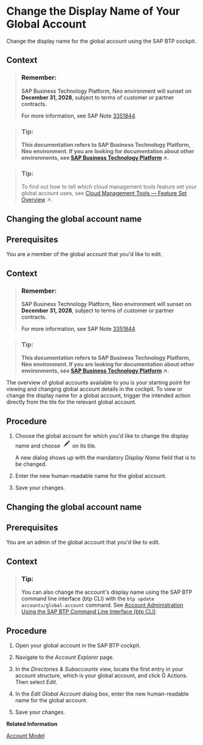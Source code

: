 <!-- copy9c29bddd479949c2bb9cb3c5ad597f96 -->

<link rel="stylesheet" type="text/css" href="../css/sap-icons.css"/>

# Change the Display Name of Your Global Account

Change the display name for the global account using the SAP BTP cockpit.



<a name="copy9c29bddd479949c2bb9cb3c5ad597f96__context_a3l_2rb_r1b"/>

## Context

> ### Remember:  
> SAP Business Technology Platform, Neo environment will sunset on **December 31, 2028**, subject to terms of customer or partner contracts.
> 
> For more information, see SAP Note [3351844](https://me.sap.com/notes/3351844).

> ### Tip:  
> **This documentation refers to SAP Business Technology Platform, Neo environment. If you are looking for documentation about other environments, see [SAP Business Technology Platform](https://help.sap.com/viewer/65de2977205c403bbc107264b8eccf4b/Cloud/en-US/6a2c1ab5a31b4ed9a2ce17a5329e1dd8.html "SAP Business Technology Platform (SAP BTP) is an integrated offering comprised of four technology portfolios: database and data management, application development and integration, analytics, and intelligent technologies. The platform offers users the ability to turn data into business value, compose end-to-end business processes, and build and extend SAP applications quickly.") :arrow_upper_right:.**

> ### Tip:  
> To find out how to tell which cloud management tools feature set your global account uses, see [Cloud Management Tools — Feature Set Overview](https://help.sap.com/viewer/65de2977205c403bbc107264b8eccf4b/Cloud/en-US/caf4e4e23aef4666ad8f125af393dfb2.html "Cloud management tools represent the group of technologies designed for managing SAP BTP.") :arrow_upper_right:.

<a name="task_af5_xsw_2qb"/>

<!-- task\_af5\_xsw\_2qb -->

## Changing the global account name



<a name="task_af5_xsw_2qb__prereq_sf1_vtw_2qb"/>

## Prerequisites

You are a member of the global account that you'd like to edit.



<a name="task_af5_xsw_2qb__context_tf1_vtw_2qb"/>

## Context

> ### Remember:  
> SAP Business Technology Platform, Neo environment will sunset on **December 31, 2028**, subject to terms of customer or partner contracts.
> 
> For more information, see SAP Note [3351844](https://me.sap.com/notes/3351844).

> ### Tip:  
> **This documentation refers to SAP Business Technology Platform, Neo environment. If you are looking for documentation about other environments, see [SAP Business Technology Platform](https://help.sap.com/viewer/65de2977205c403bbc107264b8eccf4b/Cloud/en-US/6a2c1ab5a31b4ed9a2ce17a5329e1dd8.html "SAP Business Technology Platform (SAP BTP) is an integrated offering comprised of four technology portfolios: database and data management, application development and integration, analytics, and intelligent technologies. The platform offers users the ability to turn data into business value, compose end-to-end business processes, and build and extend SAP applications quickly.") :arrow_upper_right:.**

The overview of global accounts available to you is your starting point for viewing and changing global account details in the cockpit. To view or change the display name for a global account, trigger the intended action directly from the tile for the relevant global account.



<a name="task_af5_xsw_2qb__steps_uf1_vtw_2qb"/>

## Procedure

1.  Choose the global account for which you'd like to change the display name and choose ![](images/Edit_Icon_abfe424.png) on its tile.

    A new dialog shows up with the mandatory *Display Name* field that is to be changed.

2.  Enter the new human-readable name for the global account.

3.  Save your changes.


<a name="task_o14_g5w_2qb"/>

<!-- task\_o14\_g5w\_2qb -->

## Changing the global account name



<a name="task_o14_g5w_2qb__prereq_p14_g5w_2qb"/>

## Prerequisites

You are an admin of the global account that you'd like to edit.



<a name="task_o14_g5w_2qb__context_q14_g5w_2qb"/>

## Context

> ### Tip:  
> You can also change the account's display name using the SAP BTP command line interface \(btp CLI\) with the `btp update accounts/global-account` command. See [Account Administration Using the SAP BTP Command Line Interface \(btp CLI\)](account-administration-using-the-sap-btp-command-line-interface-btp-cli-7c6df2d.md).



<a name="task_o14_g5w_2qb__steps_r14_g5w_2qb"/>

## Procedure

1.  Open your global account in the SAP BTP cockpit.

2.  Navigate to the *Account Explorer* page.

3.  In the *Directories & Subaccounts* view, locate the first entry in your account structure, which is your global account, and click <span class="SAP-icons-V5"></span> Actions. Then select *Edit*.

4.  In the *Edit Global Account* dialog box, enter the new human-readable name for the global account.

5.  Save your changes.


**Related Information**  


[Account Model](../10-concepts-neo/account-model-722a475.md#copy722a4755da7f4b7e9929be8f15af0f1b "Learn more about the different types of accounts on SAP BTP and how they relate to each other.")

